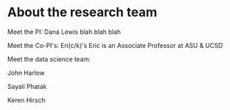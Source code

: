 # About the research team

Meet the PI: Dana Lewis
blah blah blah

Meet the Co-PI's: Eri(c/k)'s
Eric is an Associate Professor at ASU & UCSD


Meet the data science team:

John Harlow

Sayali Phatak

Keren Hirsch
